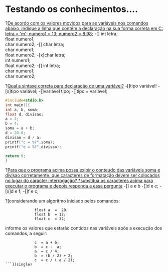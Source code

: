# Testando os conhecimentos....

?[De acordo com os valores movidos para as variáveis nos comandos abaixo, indique a linha que contém a declaração na sua forma correta em C: letra = 'm'; numero1 = 13;   numero2 = 8.98;](single)
-[] int letra;<br/> float numero1; <br/>char numero2; 
-[] char letra;<br/> char numero1;<br/> float numero2;
-[x]char letra;<br/> int numero1;<br/> float numero2;
-[] int letra;<br/> char numero1;<br/> char numero2;              

?[Qual a sintaxe correta para declaração de uma variável?](single)
-[]tipo variável!
-[x]tipo variável;
-[]variável tipo;
-[]tipo = variável;


```C runnable
#include<stdio.h>
int main(){
int a, b, soma;
float d, divisao;
a = 2;
b = 4;
soma = a + b;
d = 20.0;
divisao = d / a;
printf("c = %?",soma);
printf("e = %?",divisao);

return 0;
}
```
?[Para que o programa acima possa exibir o conteúdo das variáveis soma e divisao corretamente, que caracteres de formatação devem ser colocados no lugar do caracter interrogação? *substitua os caracteres acima para executar o programa e depois responda a essa pergunta](single)
-[] a e b
-[]d e c;
-[x]d e f;
-[]f e c;

?[considerando um algoritmo iniciado pelos comandos:
```
		     float a  =  20;
		     float b  = 12;
		     float c  = 32;
```   
informe os valores que estarão contidos nas variáveis após a execução dos comandos, a seguir:
```
		     c  = a + b;
		     b  = c -  a;
		     a  = c / 4;
		     b  = (b / 2) + 2;
		     c  = c / ( a / 2);
```](single)

